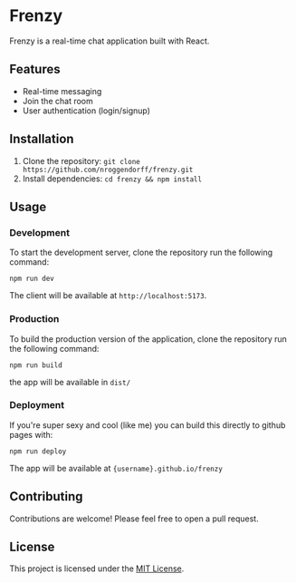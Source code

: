 # Frenzy

Frenzy is a real-time chat application built with React.

## Features

- Real-time messaging
- Join the chat room
- User authentication (login/signup)

## Installation

1. Clone the repository: `git clone https://github.com/nroggendorff/frenzy.git`
2. Install dependencies: `cd frenzy && npm install`

## Usage

### Development

To start the development server, clone the repository run the following command:

```
npm run dev
```

The client will be available at `http://localhost:5173`.

### Production

To build the production version of the application, clone the repository run the following command:

```
npm run build
```

the app will be available in `dist/`

### Deployment

If you're super sexy and cool (like me) you can build this directly to github pages with:

```
npm run deploy
```

The app will be available at `{username}.github.io/frenzy`

## Contributing

Contributions are welcome! Please feel free to open a pull request.

## License

This project is licensed under the [MIT License](LICENSE).
